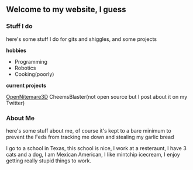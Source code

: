 ## Welcome to my website, I guess

### Stuff I do

here's some stuff I do for gits and shiggles, and some projects



**hobbies**
- Programming
- Robotics
- Cooking(poorly)

**current projects**

[OpenNitemare3D](https://github.com/BBQGiraffe/OpenNitemare3D)
CheemsBlaster(not open source but I post about it on my Twitter)


### About Me

here's some stuff about me, of course it's kept to a bare minimum to prevent the Feds from tracking me down and stealing my garlic bread

I go to a school in Texas, this school is nice, I work at a resteraunt, I have 3 cats and a dog, I am Mexican American, I like mintchip icecream, I enjoy getting really stupid things to work.
